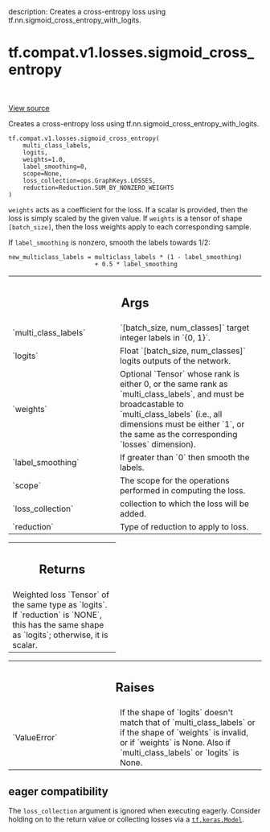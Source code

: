 description: Creates a cross-entropy loss using tf.nn.sigmoid_cross_entropy_with_logits.

<div itemscope itemtype="http://developers.google.com/ReferenceObject">
<meta itemprop="name" content="tf.compat.v1.losses.sigmoid_cross_entropy" />
<meta itemprop="path" content="Stable" />
</div>

# tf.compat.v1.losses.sigmoid_cross_entropy

<!-- Insert buttons and diff -->

<table class="tfo-notebook-buttons tfo-api nocontent" align="left">

</table>

<a target="_blank" class="external" href="/code/stable/tensorflow/python/ops/losses/losses_impl.py">View source</a>



Creates a cross-entropy loss using tf.nn.sigmoid_cross_entropy_with_logits.

<pre class="devsite-click-to-copy prettyprint lang-py tfo-signature-link">
<code>tf.compat.v1.losses.sigmoid_cross_entropy(
    multi_class_labels,
    logits,
    weights=1.0,
    label_smoothing=0,
    scope=None,
    loss_collection=ops.GraphKeys.LOSSES,
    reduction=Reduction.SUM_BY_NONZERO_WEIGHTS
)
</code></pre>



<!-- Placeholder for "Used in" -->

`weights` acts as a coefficient for the loss. If a scalar is provided,
then the loss is simply scaled by the given value. If `weights` is a
tensor of shape `[batch_size]`, then the loss weights apply to each
corresponding sample.

If `label_smoothing` is nonzero, smooth the labels towards 1/2:

    new_multiclass_labels = multiclass_labels * (1 - label_smoothing)
                            + 0.5 * label_smoothing

<!-- Tabular view -->
 <table class="responsive fixed orange">
<colgroup><col width="214px"><col></colgroup>
<tr><th colspan="2"><h2 class="add-link">Args</h2></th></tr>

<tr>
<td>
`multi_class_labels`
</td>
<td>
`[batch_size, num_classes]` target integer labels in
`{0, 1}`.
</td>
</tr><tr>
<td>
`logits`
</td>
<td>
Float `[batch_size, num_classes]` logits outputs of the network.
</td>
</tr><tr>
<td>
`weights`
</td>
<td>
Optional `Tensor` whose rank is either 0, or the same rank as
`multi_class_labels`, and must be broadcastable to `multi_class_labels`
(i.e., all dimensions must be either `1`, or the same as the
corresponding `losses` dimension).
</td>
</tr><tr>
<td>
`label_smoothing`
</td>
<td>
If greater than `0` then smooth the labels.
</td>
</tr><tr>
<td>
`scope`
</td>
<td>
The scope for the operations performed in computing the loss.
</td>
</tr><tr>
<td>
`loss_collection`
</td>
<td>
collection to which the loss will be added.
</td>
</tr><tr>
<td>
`reduction`
</td>
<td>
Type of reduction to apply to loss.
</td>
</tr>
</table>



<!-- Tabular view -->
 <table class="responsive fixed orange">
<colgroup><col width="214px"><col></colgroup>
<tr><th colspan="2"><h2 class="add-link">Returns</h2></th></tr>
<tr class="alt">
<td colspan="2">
Weighted loss `Tensor` of the same type as `logits`. If `reduction` is
`NONE`, this has the same shape as `logits`; otherwise, it is scalar.
</td>
</tr>

</table>



<!-- Tabular view -->
 <table class="responsive fixed orange">
<colgroup><col width="214px"><col></colgroup>
<tr><th colspan="2"><h2 class="add-link">Raises</h2></th></tr>

<tr>
<td>
`ValueError`
</td>
<td>
If the shape of `logits` doesn't match that of
`multi_class_labels` or if the shape of `weights` is invalid, or if
`weights` is None.  Also if `multi_class_labels` or `logits` is None.
</td>
</tr>
</table>




 <section><devsite-expandable expanded>
 <h2 class="showalways">eager compatibility</h2>

The `loss_collection` argument is ignored when executing eagerly. Consider
holding on to the return value or collecting losses via a <a href="../../../../tf/keras/Model.md"><code>tf.keras.Model</code></a>.


 </devsite-expandable></section>

